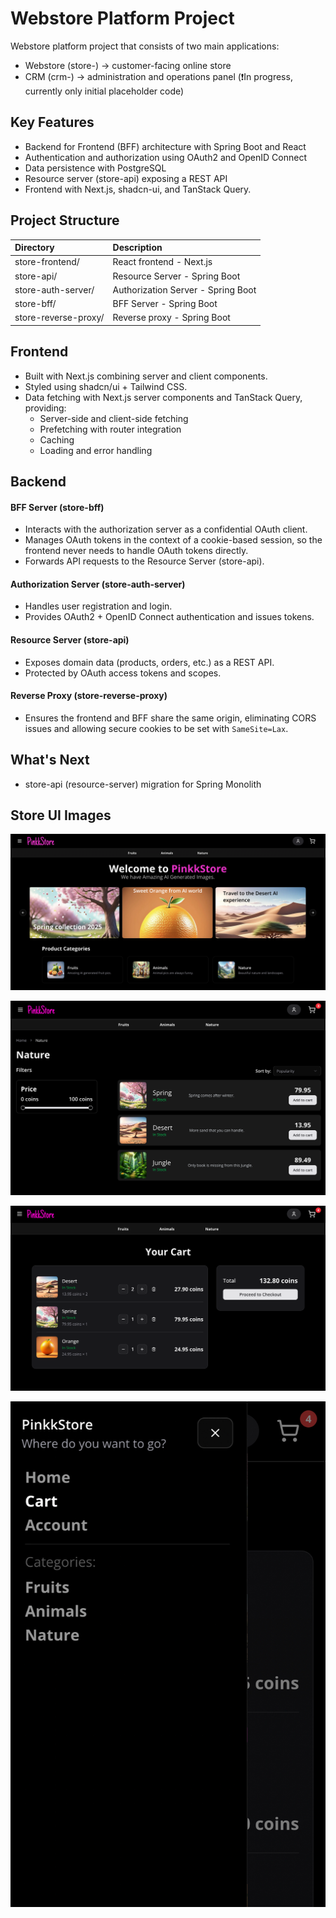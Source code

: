 # Webstore Platform Project

Webstore platform project that consists of two main applications:

- Webstore (store-) → customer-facing online store
- CRM (crm-) → administration and operations panel (❗️In progress, currently only initial placeholder code️)

## Key Features

- Backend for Frontend (BFF) architecture with Spring Boot and React
- Authentication and authorization using OAuth2 and OpenID Connect
- Data persistence with PostgreSQL
- Resource server (store-api) exposing a REST API
- Frontend with Next.js, shadcn-ui, and TanStack Query.


## Project Structure

| Directory            | Description                              |
|:---------------------|:-----------------------------------------|
| store-frontend/      | React frontend - Next.js                 |
| store-api/           | Resource Server - Spring Boot            |
| store-auth-server/   | Authorization Server - Spring Boot       |
| store-bff/           | BFF Server - Spring Boot                 |
| store-reverse-proxy/ | Reverse proxy - Spring Boot              |     

## Frontend

- Built with Next.js combining server and client components.
- Styled using shadcn/ui + Tailwind CSS.
- Data fetching with Next.js server components and TanStack Query, providing:
  - Server-side and client-side fetching
  - Prefetching with router integration
  - Caching
  - Loading and error handling

## Backend 

#### BFF Server (store-bff)

- Interacts with the authorization server as a confidential OAuth client.
- Manages OAuth tokens in the context of a cookie-based session, so the frontend never needs to handle OAuth tokens directly.
- Forwards API requests to the Resource Server (store-api).

#### Authorization Server (store-auth-server)

- Handles user registration and login.
- Provides OAuth2 + OpenID Connect authentication and issues tokens.

#### Resource Server (store-api)

- Exposes domain data (products, orders, etc.) as a REST API.
- Protected by OAuth access tokens and scopes.

#### Reverse Proxy (store-reverse-proxy)

- Ensures the frontend and BFF share the same origin, eliminating CORS issues and allowing secure cookies to be set with `SameSite=Lax`.


## What's Next

- store-api (resource-server) migration for Spring Monolith


## Store UI Images

![img.png](readme-img/front-page.png)

![img.png](readme-img/category-page.png)

![img_1.png](readme-img/cart-page.png)

![img_2.png](readme-img/drawer-menu.png)